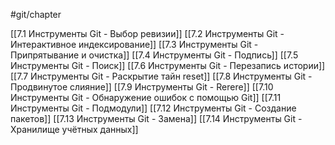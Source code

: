 #git/chapter

[[7.1 Инструменты Git - Выбор ревизии]]
[[7.2 Инструменты Git - Интерактивное индексирование]]
[[7.3 Инструменты Git - Припрятывание и очистка]]
[[7.4 Инструменты Git - Подпись]]
[[7.5 Инструменты Git - Поиск]]
[[7.6 Инструменты Git - Перезапись истории]]
[[7.7 Инструменты Git - Раскрытие тайн reset]]
[[7.8 Инструменты Git - Продвинутое слияние]]
[[7.9 Инструменты Git - Rerere]]
[[7.10 Инструменты Git - Обнаружение ошибок с помощью Git]]
[[7.11 Инструменты Git - Подмодули]]
[[7.12 Инструменты Git - Создание пакетов]]
[[7.13 Инструменты Git - Замена]]
[[7.14 Инструменты Git - Хранилище учётных данных]]
